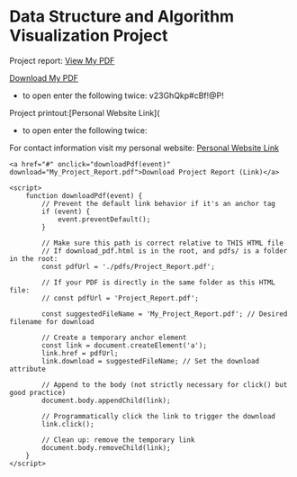 # Data Structure and Algorithm Visualization Project

Project report: <a href="https://github.com/alvg2/datastructureproject/blob/main/pdfs/download_pdf.html" target="_blank">View My PDF</a>

<a href="./pdfs/Project_Report.pdf" download="My_Document.pdf">Download My PDF</a>


- to open enter the following twice: v23GhQkp#cBf!@P!

Project printout:[Personal Website Link](
- to open enter the following twice: 

For contact information visit my personal website: [Personal Website Link](https://alvg2.github.io/personal-website/)



<body>

    <a href="#" onclick="downloadPdf(event)" download="My_Project_Report.pdf">Download Project Report (Link)</a>

    <script>
        function downloadPdf(event) {
            // Prevent the default link behavior if it's an anchor tag
            if (event) {
                event.preventDefault();
            }

            // Make sure this path is correct relative to THIS HTML file
            // If download_pdf.html is in the root, and pdfs/ is a folder in the root:
            const pdfUrl = './pdfs/Project_Report.pdf'; 

            // If your PDF is directly in the same folder as this HTML file:
            // const pdfUrl = 'Project_Report.pdf';

            const suggestedFileName = 'My_Project_Report.pdf'; // Desired filename for download

            // Create a temporary anchor element
            const link = document.createElement('a');
            link.href = pdfUrl;
            link.download = suggestedFileName; // Set the download attribute

            // Append to the body (not strictly necessary for click() but good practice)
            document.body.appendChild(link);

            // Programmatically click the link to trigger the download
            link.click();

            // Clean up: remove the temporary link
            document.body.removeChild(link);
        }
    </script>

</body>
